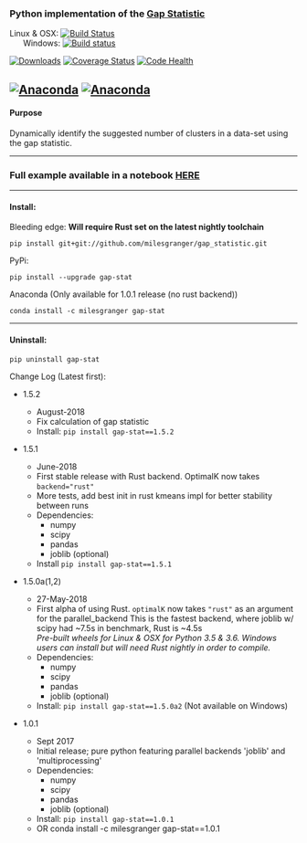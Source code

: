 
### Python implementation of the [Gap Statistic](http://www.web.stanford.edu/~hastie/Papers/gap.pdf)

Linux & OSX: [![Build Status](https://travis-ci.org/milesgranger/gap_statistic.svg?branch=master)](https://travis-ci.org/milesgranger/gap_statistic)  
&nbsp;&nbsp;&nbsp;&nbsp;&nbsp;&nbsp;Windows: [![Build status](https://ci.appveyor.com/api/projects/status/fbnv8del2qkx56j1?svg=true)](https://ci.appveyor.com/project/milesgranger/gap-statistic)  

[![Downloads](http://pepy.tech/badge/gap-stat)](http://pepy.tech/project/gap-stat)
[![Coverage Status](https://coveralls.io/repos/github/milesgranger/gap_statistic/badge.svg)](https://coveralls.io/github/milesgranger/gap_statistic)
[![Code Health](https://landscape.io/github/milesgranger/gap_statistic/master/landscape.svg?style=flat)](https://landscape.io/github/milesgranger/gap_statistic/master)


[![Anaconda](https://anaconda.org/milesgranger/gap-stat/badges/version.svg)](https://anaconda.org/milesgranger/gap-stat)
[![Anaconda](https://anaconda.org/milesgranger/gap-stat/badges/installer/conda.svg)](https://anaconda.org/milesgranger/gap-stat)
---
#### Purpose
Dynamically identify the suggested number of clusters in a data-set
using the gap statistic.

---

### Full example available in a notebook [HERE](Example.ipynb)

---
#### Install:  
Bleeding edge: **Will require Rust set on the latest nightly toolchain**
```commandline
pip install git+git://github.com/milesgranger/gap_statistic.git
```

PyPi:  
```commandline
pip install --upgrade gap-stat
```

Anaconda (Only available for 1.0.1 release (no rust backend))
```commandline
conda install -c milesgranger gap-stat
```

---
#### Uninstall:
```commandline
pip uninstall gap-stat
```


Change Log (Latest first):

- 1.5.2
    - August-2018
    - Fix calculation of gap statistic
    - Install: `pip install gap-stat==1.5.2`

- 1.5.1
    - June-2018
    - First stable release with Rust backend. OptimalK now takes `backend="rust"`
    - More tests, add best init in rust kmeans impl for better stability between runs
    - Dependencies:
        - numpy
        - scipy
        - pandas
        - joblib (optional)
    - Install `pip install gap-stat==1.5.1`
    
- 1.5.0a(1,2)
    - 27-May-2018
    - First alpha of using Rust. `optimalK` now takes `"rust"` as an argument for the parallel_backend
      This is the fastest backend, where joblib w/ scipy had ~7.5s in benchmark, Rust is ~4.5s  
      *Pre-built wheels for Linux & OSX for Python 3.5 & 3.6. Windows users can install but will need
      Rust nightly in order to compile.*
    - Dependencies:
        - numpy
        - scipy
        - pandas
        - joblib (optional)
    - Install: `pip install gap-stat==1.5.0a2` (Not available on Windows)

- 1.0.1
    - Sept 2017 
    - Initial release; pure python featuring parallel backends 'joblib' and 'multiprocessing'
    - Dependencies: 
        - numpy
        - scipy
        - pandas
        - joblib (optional)
    - Install: `pip install gap-stat==1.0.1`
    - OR conda install -c milesgranger gap-stat==1.0.1
  

    

    

